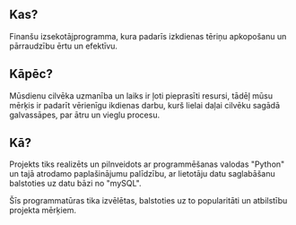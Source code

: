 ## Kas?

Finanšu izsekotājprogramma, kura padarīs izkdienas tēriņu apkopošanu un pārraudzību ērtu un efektīvu.

   


  
## Kāpēc?

Mūsdienu cilvēka uzmanība un laiks ir ļoti pieprasīti resursi, tādēļ mūsu mērķis ir padarīt vērienīgu ikdienas darbu, kurš lielai daļai cilvēku sagādā galvassāpes, par ātru un vieglu procesu.
## Kā?

Projekts tiks realizēts un pilnveidots ar programmēšanas valodas "Python" un tajā atrodamo paplašinājumu palīdzību, ar lietotāju datu saglabāšanu balstoties uz datu bāzi no "mySQL".

Šīs programmatūras tika izvēlētas, balstoties uz to popularitāti un atbilstību projekta mērķiem.
